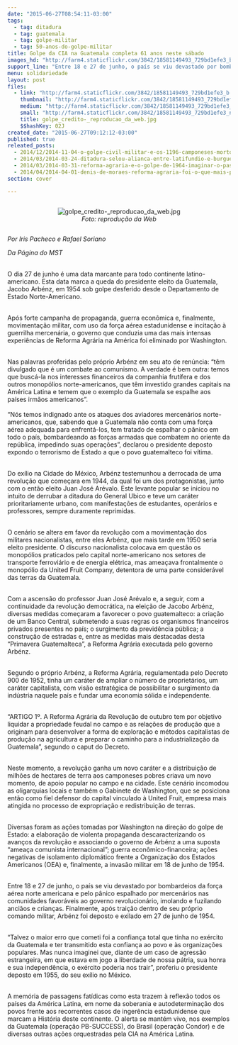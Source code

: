 ```yaml
---
date: "2015-06-27T08:54:11-03:00"
tags:
  - tag: ditadura
  - tag: guatemala
  - tag: golpe-militar
  - tag: 50-anos-do-golpe-militar
title: Golpe da CIA na Guatemala completa 61 anos neste sábado
images_hd: "http://farm4.staticflickr.com/3842/18581149493_729bd1efe3_b.jpg"
support_line: "Entre 18 e 27 de junho, o país se viu devastado por bombardeios da força aérea norte americana e pelo pânico espalhado por mercenários nas comunidades favoráveis ao governo revolucionário, imolando e fuzilando anciãos e crianças."
menu: solidariedade
layout: post
files:
  - link: "http://farm4.staticflickr.com/3842/18581149493_729bd1efe3_b.jpg"
    thumbnail: "http://farm4.staticflickr.com/3842/18581149493_729bd1efe3_t.jpg"
    medium: "http://farm4.staticflickr.com/3842/18581149493_729bd1efe3_z.jpg"
    small: "http://farm4.staticflickr.com/3842/18581149493_729bd1efe3_n.jpg"
    title: golpe_credito-_reproducao_da_web.jpg
    $$hashKey: 02J
created_date: "2015-06-27T09:12:12-03:00"
published: true
releated_posts:
  - 2014/12/2014-11-04-o-golpe-civil-militar-e-os-1196-camponeses-mortos-pela-ditadura.md
  - 2014/03/2014-03-24-ditadura-selou-alianca-entre-latifundio-e-burguesia-industrial-afirma-professora.md
  - 2014/03/2014-03-31-reforma-agraria-e-o-golpe-de-1964-imaginar-o-passado-para-projetar-o-futuro.md
  - 2014/04/2014-04-01-denis-de-moraes-reforma-agraria-foi-o-que-mais-preocupou-as-classes-dominantes.md
section: cover

---
```

<div style="text-align:center">
<figure class="image" style="display:inline-block"><img alt="golpe_credito-_reproducao_da_web.jpg" src="http://farm4.staticflickr.com/3842/18581149493_729bd1efe3_b.jpg" />
<figcaption><em>Foto: reprodu&ccedil;&atilde;o da Web</em></figcaption>
</figure>
</div>

<p><em>Por Iris Pacheco e Rafael Soriano</em></p>

<p><em>Da P&aacute;gina do MST</em><br />
&nbsp;</p>

<p>O dia 27 de junho&nbsp;&eacute; uma data marcante para todo continente latino-americano. Esta data marca a queda do presidente eleito da Guatemala, Jacobo Arb&eacute;nz, em 1954 sob golpe desferido desde o Departamento de Estado Norte-Americano.</p>

<p><br />
Ap&oacute;s forte campanha de propaganda, guerra econ&ocirc;mica e, finalmente, movimenta&ccedil;&atilde;o militar, com uso da for&ccedil;a a&eacute;rea estadunidense e incita&ccedil;&atilde;o &agrave; guerrilha mercen&aacute;ria, o governo que conduzia uma das mais intensas experi&ecirc;ncias de Reforma Agr&aacute;ria na Am&eacute;rica foi eliminado por Washington.</p>

<p><br />
Nas palavras proferidas pelo pr&oacute;prio Arb&eacute;nz&nbsp;em seu ato de ren&uacute;ncia: &ldquo;t&ecirc;m divulgado que &eacute; um combate ao comunismo. A verdade &eacute; bem outra: temos que busc&aacute;-la nos interesses financeiros da companhia frut&iacute;fera e dos outros monop&oacute;lios norte-americanos, que t&ecirc;m investido grandes capitais na Am&eacute;rica Latina e temem que o exemplo da Guatemala se espalhe aos pa&iacute;ses irm&atilde;os americanos&rdquo;.<br />
<br />
&ldquo;N&oacute;s temos indignado ante os ataques dos aviadores mercen&aacute;rios norte-americanos, que, sabendo que a Guatemala n&atilde;o conta com uma for&ccedil;a a&eacute;rea adequada para enfrent&aacute;-los, tem tratado de espalhar o p&acirc;nico em todo o pa&iacute;s, bombardeando as for&ccedil;as armadas que combatem no oriente da rep&uacute;blica, impedindo suas opera&ccedil;&otilde;es&rdquo;, declarou o presidente deposto expondo o terrorismo de Estado a que o povo guatemalteco foi v&iacute;tima.</p>

<p><br />
Do ex&iacute;lio na Cidade do M&eacute;xico, Arb&eacute;nz testemunhou a derrocada de uma revolu&ccedil;&atilde;o que come&ccedil;ara em 1944, da qual foi um dos protagonistas, junto com o ent&atilde;o eleito Juan Jos&eacute; Ar&eacute;valo. Este levante popular se iniciou no intuito de derrubar a ditadura do General Ubico e teve um car&aacute;ter prioritariamente urbano, com manifesta&ccedil;&otilde;es de estudantes, oper&aacute;rios e professores, sempre duramente reprimidas.&nbsp;</p>

<p><br />
O cen&aacute;rio se altera em favor da revolu&ccedil;&atilde;o com a movimenta&ccedil;&atilde;o dos militares nacionalistas, entre eles Arb&eacute;nz, que mais tarde em 1950 seria eleito presidente. O discurso nacionalista colocava em quest&atilde;o os monop&oacute;lios praticados pelo capital norte-americano nos setores de transporte ferrovi&aacute;rio e de energia el&eacute;trica, mas amea&ccedil;ava frontalmente o monop&oacute;lio da United Fruit Company, detentora de uma parte consider&aacute;vel das terras da Guatemala.</p>

<p><br />
Com a ascens&atilde;o do professor Juan Jos&eacute; Ar&eacute;valo e, a seguir, com a continuidade da revolu&ccedil;&atilde;o democr&aacute;tica, na elei&ccedil;&atilde;o de Jacobo Arb&eacute;nz, diversas medidas come&ccedil;aram a favorecer o povo guatemalteco: a cria&ccedil;&atilde;o de um Banco Central, submetendo a suas regras os organismos financeiros privados presentes no pa&iacute;s; o surgimento da previd&ecirc;ncia p&uacute;blica; a constru&ccedil;&atilde;o de estradas e, entre as medidas mais destacadas desta &ldquo;Primavera Guatemalteca&rdquo;, a Reforma Agr&aacute;ria executada pelo governo Arb&eacute;nz.</p>

<p><br />
Segundo o pr&oacute;prio Arb&eacute;nz, a Reforma Agr&aacute;ria, regulamentada pelo Decreto 900 de 1952, tinha um car&aacute;ter de ampliar o n&uacute;mero de propriet&aacute;rios, um car&aacute;ter capitalista, com vis&atilde;o estrat&eacute;gica de possibilitar o surgimento da ind&uacute;stria naquele pa&iacute;s e fundar uma economia s&oacute;lida e independente.&nbsp;</p>

<p><br />
&ldquo;ARTIGO 1&ordm;. A Reforma Agr&aacute;ria da Revolu&ccedil;&atilde;o de outubro tem por objetivo liquidar a propriedade feudal no campo e as rela&ccedil;&otilde;es de produ&ccedil;&atilde;o que a originam para desenvolver a forma de explora&ccedil;&atilde;o e m&eacute;todos capitalistas de produ&ccedil;&atilde;o na agricultura e preparar o caminho para a industrializa&ccedil;&atilde;o da Guatemala&rdquo;, segundo o caput do Decreto.</p>

<p><br />
Neste momento, a revolu&ccedil;&atilde;o ganha um novo car&aacute;ter e a distribui&ccedil;&atilde;o de milh&otilde;es de hectares de terra aos camponeses pobres criava um novo momento, de apoio popular no campo e na cidade. Este cen&aacute;rio incomodou as oligarquias locais e tamb&eacute;m o Gabinete de Washington, que se posiciona ent&atilde;o como fiel defensor do capital vinculado &agrave; United Fruit, empresa mais atingida no processo de expropria&ccedil;&atilde;o e redistribui&ccedil;&atilde;o de terras.</p>

<p><br />
Diversas foram as a&ccedil;&otilde;es tomadas por Washington na dire&ccedil;&atilde;o do golpe de Estado: a elabora&ccedil;&atilde;o de violenta propaganda descaracterizando os avan&ccedil;os da revolu&ccedil;&atilde;o e associando o governo de Arb&eacute;nz a uma suposta &ldquo;amea&ccedil;a comunista internacional&rdquo;; guerra econ&ocirc;mico-financeira; a&ccedil;&otilde;es negativas de isolamento diplom&aacute;tico frente a Organiza&ccedil;&atilde;o dos Estados Americanos (OEA) e, finalmente, a invas&atilde;o militar em 18 de junho de 1954.</p>

<p><br />
Entre 18 e 27 de junho, o pa&iacute;s se viu devastado por bombardeios da for&ccedil;a a&eacute;rea norte americana e pelo p&acirc;nico espalhado por mercen&aacute;rios nas comunidades favor&aacute;veis ao governo revolucion&aacute;rio, imolando e fuzilando anci&atilde;os e crian&ccedil;as. Finalmente, ap&oacute;s trai&ccedil;&atilde;o dentro de seu pr&oacute;prio comando militar, Arb&eacute;nz&nbsp;foi deposto e exilado em 27 de junho de 1954.</p>

<p><br />
&ldquo;Talvez o maior erro que cometi foi a confian&ccedil;a total que tinha no ex&eacute;rcito da Guatemala e ter transmitido esta confian&ccedil;a ao povo e &agrave;s organiza&ccedil;&otilde;es populares. Mas nunca imaginei que, diante de um caso de agress&atilde;o estrangeira, em que estava em jogo a liberdade de nossa p&aacute;tria, sua honra e sua independ&ecirc;ncia, o ex&eacute;rcito poderia nos trair&rdquo;, proferiu o presidente deposto em 1955, do seu ex&iacute;lio no M&eacute;xico.</p>

<p><br />
A mem&oacute;ria de passagens fat&iacute;dicas como esta trazem &agrave; reflex&atilde;o todos os pa&iacute;ses da Am&eacute;rica Latina, em nome da soberania e autodetermina&ccedil;&atilde;o dos povos frente aos recorrentes casos de inger&ecirc;ncia estadunidense que marcam a Hist&oacute;ria deste continente. O alerta se mant&eacute;m vivo, nos exemplos da Guatemala (opera&ccedil;&atilde;o PB-SUCCESS), do Brasil (opera&ccedil;&atilde;o Condor) e de diversas outras a&ccedil;&otilde;es orquestradas pela CIA na Am&eacute;rica Latina.</p>
